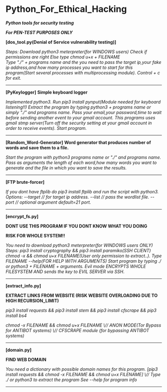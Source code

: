 

# Python_For_Ethical_Hacking

***Python tools for security testing***

***For PEN-TEST PURPOSES ONLY***

**[dos_tool.py(Denial of Service vulnerability testing)]**

*Steps:
  Download python3 meterpreter(for WINDOWS users)
  Check if permissions are right
  Else type chmod u+x + FILENAME   
  Type "./"  + programs name and the you need to pass the target ip,your fake ip address,and how many processes you want to start for this program(Start several        processes with multiprocessing module).
  Control + c for exit.*

_________________________________________________________________________________________________________________________________________________________________

**[PyKeylogger]**
**Simple keyboard logger**

*Implemented python3.
    Run pip3 install pynput(Module needed for keyboard listening!!)
    Extract the program by typing python3 + programs name or simply "./"  and programs name.
    Pass your email,your password,time to wait before sending another event to your gmail account.
    This programs uses gmail stmp server(Turn off the security setting at your gmail account in order to receive events).
    Start program.*
    
 _________________________________________________________________________________________________________________________________________________________________

**[Random_Word-Generator]**
**Word generator that produces number of words and save them to a file.**

  *Start the program with python3 programs name or "./" and programs name.
  Pass as arguments the length of each word,how many words you want to generate and the file in which you want to save the results.*
  
__________________________________________________________________________________________________________________________________________________________________

**[FTP brute-forcer]**

*If you dont have ftplib do pip3 install ftplib and run the script with python3.
  Options:
  --target // for target ip address.
  --list // pass the wordlist file.
  --port // optional argument default=21 port.*
  
__________________________________________________________________________________________________________________________________________________________________

**[encrypt_fs.py]**

**DONT USE THIS PROGRAM IF YOU DONT KNOW WHAT YOU DOING**

**RISK FOR WHOLE SYSTEM!!**

*You need to download python3 meterpreter(for WINDOWS users ONLY)
  Steps:
  pip3 install cryptography && pip3 install paramiko(SSH CLIENT) chmod -x && chmod u+x FILENAME(User only permission to extract..).
  Type FILENAME --help(FOR HELP WITH ARGUMENTS)  Start program by typing ./ or python3 + FILENAME + arguments.
  Evil mode ENCRYPTS WHOLE FILESYSTEM AND sends the key to EVIL SERVER via SSH*.
  
__________________________________________________________________________________________________________________________________________________________________
  
 **[extract_info.py]** 
 
 **EXTRACT LINKS FROM WEBSITE (RISK WEBSITE OVERLOADING DUE TO HIGH RECURSION_LIMIT)**
 
 *pip3 install requests && pip3 install stem && pip3 install cfscrape && pip3 install bs4*
 
 *chmod -x FILENAME && chmod u+x FILENAME  \\// ANON MODE(Tor Bypass for ANTIBOT systems) \\// CFSCRAPE module (for bypassing ANTIBOT systems)*
 
__________________________________________________________________________________________________________________________________________________________________

**[domain.py]**

**FIND WEB DOMAIN**

*You need a dictionary with possible domain names for this program. 
 [pip3 install requests && chmod -x FILENAME && chmod u+x FILENAME] \\// Type ./ or python3 to extract the program See --help for program info*
  
_________________________________________________________________________________________________________________________________________________________________





